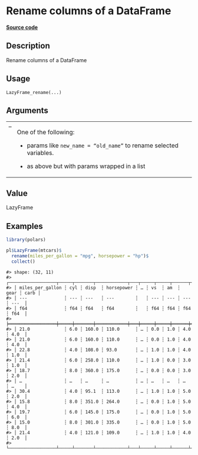 

# Rename columns of a DataFrame

[**Source code**](https://github.com/pola-rs/r-polars/tree/main/R/lazyframe__lazy.R#L1448)

## Description

Rename columns of a DataFrame

## Usage

<pre><code class='language-R'>LazyFrame_rename(...)
</code></pre>

## Arguments

<table>
<tr>
<td style="white-space: nowrap; font-family: monospace; vertical-align: top">
<code id="LazyFrame_rename_:_...">…</code>
</td>
<td>

One of the following:

<ul>
<li>

params like <code>new_name = “old_name”</code> to rename selected
variables.

</li>
<li>

as above but with params wrapped in a list

</li>
</ul>
</td>
</tr>
</table>

## Value

LazyFrame

## Examples

``` r
library(polars)

pl$LazyFrame(mtcars)$
  rename(miles_per_gallon = "mpg", horsepower = "hp")$
  collect()
```

    #> shape: (32, 11)
    #> ┌──────────────────┬─────┬───────┬────────────┬───┬─────┬─────┬──────┬──────┐
    #> │ miles_per_gallon ┆ cyl ┆ disp  ┆ horsepower ┆ … ┆ vs  ┆ am  ┆ gear ┆ carb │
    #> │ ---              ┆ --- ┆ ---   ┆ ---        ┆   ┆ --- ┆ --- ┆ ---  ┆ ---  │
    #> │ f64              ┆ f64 ┆ f64   ┆ f64        ┆   ┆ f64 ┆ f64 ┆ f64  ┆ f64  │
    #> ╞══════════════════╪═════╪═══════╪════════════╪═══╪═════╪═════╪══════╪══════╡
    #> │ 21.0             ┆ 6.0 ┆ 160.0 ┆ 110.0      ┆ … ┆ 0.0 ┆ 1.0 ┆ 4.0  ┆ 4.0  │
    #> │ 21.0             ┆ 6.0 ┆ 160.0 ┆ 110.0      ┆ … ┆ 0.0 ┆ 1.0 ┆ 4.0  ┆ 4.0  │
    #> │ 22.8             ┆ 4.0 ┆ 108.0 ┆ 93.0       ┆ … ┆ 1.0 ┆ 1.0 ┆ 4.0  ┆ 1.0  │
    #> │ 21.4             ┆ 6.0 ┆ 258.0 ┆ 110.0      ┆ … ┆ 1.0 ┆ 0.0 ┆ 3.0  ┆ 1.0  │
    #> │ 18.7             ┆ 8.0 ┆ 360.0 ┆ 175.0      ┆ … ┆ 0.0 ┆ 0.0 ┆ 3.0  ┆ 2.0  │
    #> │ …                ┆ …   ┆ …     ┆ …          ┆ … ┆ …   ┆ …   ┆ …    ┆ …    │
    #> │ 30.4             ┆ 4.0 ┆ 95.1  ┆ 113.0      ┆ … ┆ 1.0 ┆ 1.0 ┆ 5.0  ┆ 2.0  │
    #> │ 15.8             ┆ 8.0 ┆ 351.0 ┆ 264.0      ┆ … ┆ 0.0 ┆ 1.0 ┆ 5.0  ┆ 4.0  │
    #> │ 19.7             ┆ 6.0 ┆ 145.0 ┆ 175.0      ┆ … ┆ 0.0 ┆ 1.0 ┆ 5.0  ┆ 6.0  │
    #> │ 15.0             ┆ 8.0 ┆ 301.0 ┆ 335.0      ┆ … ┆ 0.0 ┆ 1.0 ┆ 5.0  ┆ 8.0  │
    #> │ 21.4             ┆ 4.0 ┆ 121.0 ┆ 109.0      ┆ … ┆ 1.0 ┆ 1.0 ┆ 4.0  ┆ 2.0  │
    #> └──────────────────┴─────┴───────┴────────────┴───┴─────┴─────┴──────┴──────┘
